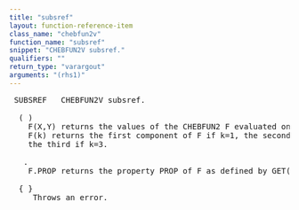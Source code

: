 ```yaml
---
title: "subsref"
layout: function-reference-item
class_name: "chebfun2v"
function_name: "subsref"
snippet: "CHEBFUN2V subsref."
qualifiers: ""
return_type: "varargout"
arguments: "(rhs1)"
---
```


<pre class="help-text"> SUBSREF   CHEBFUN2V subsref.
  
  ( )
    F(X,Y) returns the values of the CHEBFUN2 F evaluated on the array (X,Y).
    F(k) returns the first component of F if k=1, the second if k=2, and
    the third if k=3. 
 
   .
    F.PROP returns the property PROP of F as defined by GET(F,'PROP').
   
  { }
     Throws an error.
</pre>